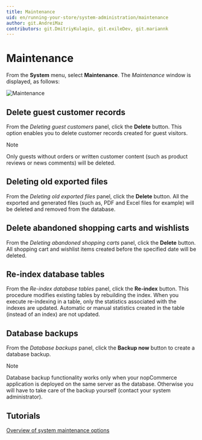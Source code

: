 ```yaml
---
title: Maintenance
uid: en/running-your-store/system-administration/maintenance
author: git.AndreiMaz
contributors: git.DmitriyKulagin, git.exileDev, git.mariannk
---
```


# Maintenance

From the **System** menu, select **Maintenance**. The *Maintenance* window is displayed, as follows:

![Maintenance](_static/maintenance/maintenance.jpg)

## Delete guest customer records

From the *Deleting guest customers* panel, click the **Delete** button. This option enables you to delete customer records created for guest visitors.

> [!NOTE]
> 
> Only guests without orders or written customer content (such as product reviews or news comments) will be deleted.

## Deleting old exported files

From the *Deleting old exported files* panel, click the **Delete** button. All the exported and generated files (such as, PDF and Excel files for example) will be deleted and removed from the database.

## Delete abandoned shopping carts and wishlists

From the *Deleting abandoned shopping carts* panel, click the **Delete** button. All shopping cart and wishlist items created before the specified date will be deleted.

## Re-index database tables

From the *Re-index database tables* panel, click the **Re-index** button. This procedure modifies existing tables by rebuilding the index. When you execute re-indexing in a table, only the statistics associated with the indexes are updated. Automatic or manual statistics created in the table (instead of an index) are not updated.

## Database backups

From the *Database backups* panel, click the **Backup now** button to create a database backup.

> [!NOTE]
> 
> Database backup functionality works only when your nopCommerce application is deployed on the same server as the database. Otherwise you will have to take care of the backup yourself (contact your system administrator).


## Tutorials

[Overview of system maintenance options](https://www.youtube.com/watch?v=CNgTJZoWHTA)